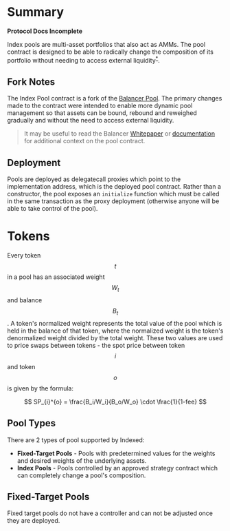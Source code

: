 # Summary

**Protocol Docs Incomplete**

Index pools are multi-asset portfolios that also act as AMMs. The pool contract is designed to be able to radically change the composition of its portfolio without needing to access external liquidity<sup>[*](./removing-tokens.md#selling-unbound-tokens)</sup>.

## Fork Notes

The Index Pool contract is a fork of the [Balancer Pool](https://github.com/balancer-labs/balancer-core/blob/master/contracts/BPool.sol). The primary changes made to the contract were intended to enable more dynamic pool management so that assets can be bound, rebound and reweighed gradually and without the need to access external liquidity.

> It may be useful to read the Balancer [Whitepaper](https://balancer.finance/whitepaper/) or [documentation](https://docs.balancer.finance/) for additional context on the pool contract.

## Deployment

Pools are deployed as delegatecall proxies which point to the implementation address, which is the deployed pool contract. Rather than a constructor, the pool exposes an `initialize` function which must be called in the same transaction as the proxy deployment (otherwise anyone will be able to take control of the pool).

# Tokens
Every token $$t$$ in a pool has an associated weight $$W_t$$ and balance $$B_t$$. A token's normalized weight represents the total value of the pool which is held in the balance of that token, where the normalized weight is the token's denormalized weight divided by the total weight. These two values are used to price swaps between tokens - the spot price between token $$i$$ and token $$o$$ is given by the formula:

$$
SP_{i}^{o} = \frac{B_i/W_i}{B_o/W_o} \cdot \frac{1}{1-fee}
$$

## Pool Types

There are 2 types of pool supported by Indexed:

- **Fixed-Target Pools** - Pools with predetermined values for the weights and desired weights of the underlying assets.
- **Index Pools** - Pools controlled by an approved strategy contract which can completely change a pool's composition.

## Fixed-Target Pools

Fixed target pools do not have a controller and can not be adjusted once they are deployed.
